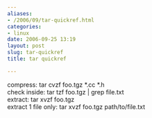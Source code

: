 ```yaml
---
aliases:
- /2006/09/tar-quickref.html
categories:
- linux
date: 2006-09-25 13:19
layout: post
slug: tar-quickref
title: tar quickref

---
```


<p>
 compress: tar cvzf foo.tgz *.cc *.h
 <br/>
 check inside: tar tzf foo.tgz | grep file.txt
 <br/>
 extract: tar xvzf foo.tgz
 <br/>
 extract 1 file only: tar xvzf foo.tgz path/to/file.txt
</p>
